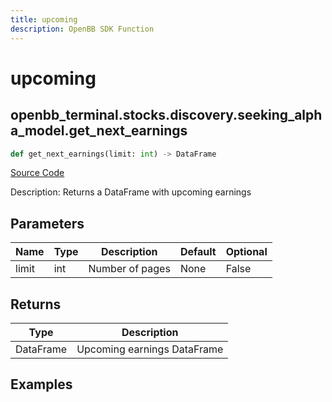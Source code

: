 ```yaml
---
title: upcoming
description: OpenBB SDK Function
---
```


# upcoming

## openbb_terminal.stocks.discovery.seeking_alpha_model.get_next_earnings

```python title='openbb_terminal/stocks/discovery/seeking_alpha_model.py'
def get_next_earnings(limit: int) -> DataFrame
```
[Source Code](https://github.com/OpenBB-finance/OpenBBTerminal/tree/main/openbb_terminal/stocks/discovery/seeking_alpha_model.py#L41)

Description: Returns a DataFrame with upcoming earnings

## Parameters

| Name | Type | Description | Default | Optional |
| ---- | ---- | ----------- | ------- | -------- |
| limit | int | Number of pages | None | False |

## Returns

| Type | Description |
| ---- | ----------- |
| DataFrame | Upcoming earnings DataFrame |

## Examples

